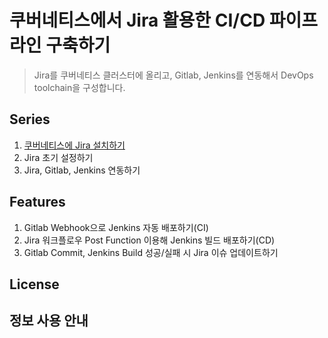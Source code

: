 # 쿠버네티스에서 Jira 활용한 CI/CD 파이프라인 구축하기
> Jira를 쿠버네티스 클러스터에 올리고, Gitlab, Jenkins를 연동해서 DevOps toolchain을 구성합니다. 

## Series
1. [쿠버네티스에 Jira 설치하기](k8s_jira/blob/master/blog/jira_cicd_(1).md)
2. Jira 초기 설정하기
3. Jira, Gitlab, Jenkins 연동하기 

## Features
1. Gitlab Webhook으로 Jenkins 자동 배포하기(CI)
2. Jira 워크플로우 Post Function 이용해 Jenkins 빌드 배포하기(CD)
3. Gitlab Commit, Jenkins Build 성공/실패 시 Jira 이슈 업데이트하기

## License

## 정보 사용 안내
